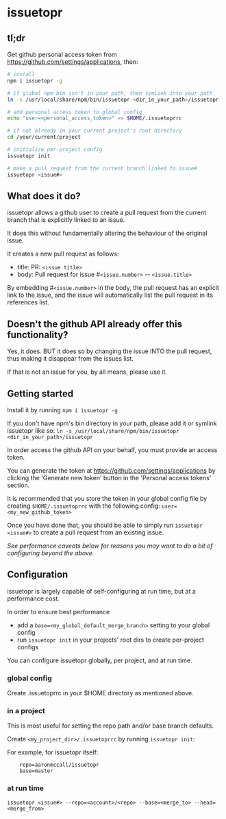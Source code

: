# issuetopr

## tl;dr

Get github personal access token from https://github.com/settings/applications, then:

```bash
# install
npm i issuetopr -g

# if global npm bin isn't in your path, then symlink into your path
ln -s /usr/local/share/npm/bin/issuetopr <dir_in_your_path>/issuetopr

# add personal access token to global config
echo "user=<personal_access_token>" >> $HOME/.issuetoprrc

# if not already in your current project's root directory
cd /your/current/project

# initialize per-project config
issuetopr init

# make a pull request from the current branch linked to issue#
issuetopr <issue#>
```

## What does it do?

issuetopr allows a github user to create a pull request from the current branch that is explicitly linked to an issue.

It does this without fundamentally altering the behaviour of the original issue.

It creates a new pull request as follows:

  - title: PR: `<issue.title>`
  - body: Pull request for issue #`<issue.number>` -- `<issue.title>`

By embedding #`<issue.number>` in the body, the pull request has an explicit link to the issue, and the issue will automatically list the pull request in its references list.

## Doesn't the github API already offer this functionality?

Yes, it does. BUT it does so by changing the issue INTO the pull request, thus making it disappear from the issues list.

If that is not an issue for you, by all means, please use it.

## Getting started

Install it by running `npm i issuetopr -g`

If you don't have npm's bin directory in your path, please add it or symlink issuetopr like so:
`ln -s /usr/local/share/npm/bin/issuetopr <dir_in_your_path>/issuetopr`

In order access the github API on your behalf, you must provide an access token.

You can generate the token at https://github.com/settings/applications by clicking the 'Generate new token' button in the 'Personal access tokens' section.

It is recommended that you store the token in your global config file by creating `$HOME/.issuetoprrc` with the following config:
`user=<my_new_github_token>`

Once you have done that, you should be able to simply run `issuetopr <issue#>` to create a pull request from an existing issue.

*See performance caveats below for reasons you may want to do a bit of configuring beyond the above.*

## Configuration

issuetopr is largely capable of self-configuring at run time, but at a performance cost.

In order to ensure best performance

- add a `base=<my_global_default_merge_branch>` setting to your global config
- run `issuetopr init` in your projects' root dirs to create per-project configs

You can configure issuetopr globally, per project, and at run time.

### global config

Create .issuetoprrc in your $HOME directory as mentioned above.

### in a project

This is most useful for setting the repo path and/or base branch defaults.

Create `<my_project_dir>/.issuetoprrc` by running `issuetopr init`:

For example, for issuetopr itself:
```
    repo=aaronmccall/issuetopr
    base=master
```


### at run time

`issuetopr <issue#> --repo=<account>/<repo> --base=<merge_to> --head=<merge_from>`
